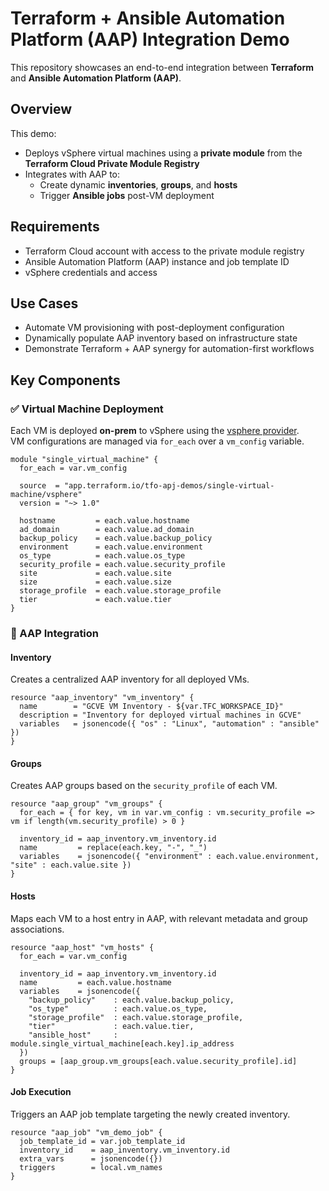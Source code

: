 # Terraform + Ansible Automation Platform (AAP) Integration Demo

This repository showcases an end-to-end integration between **Terraform** and **Ansible Automation Platform (AAP)**.

## Overview

This demo:

- Deploys vSphere virtual machines using a **private module** from the **Terraform Cloud Private Module Registry**
- Integrates with AAP to:
  - Create dynamic **inventories**, **groups**, and **hosts**
  - Trigger **Ansible jobs** post-VM deployment

## Requirements

- Terraform Cloud account with access to the private module registry
- Ansible Automation Platform (AAP) instance and job template ID
- vSphere credentials and access

## Use Cases

- Automate VM provisioning with post-deployment configuration
- Dynamically populate AAP inventory based on infrastructure state
- Demonstrate Terraform + AAP synergy for automation-first workflows


## Key Components

### ✅ Virtual Machine Deployment

Each VM is deployed **on-prem** to vSphere using the [vsphere provider](https://registry.terraform.io/providers/hashicorp/vsphere/latest/docs).  
VM configurations are managed via `for_each` over a `vm_config` variable.

    module "single_virtual_machine" {
      for_each = var.vm_config

      source  = "app.terraform.io/tfo-apj-demos/single-virtual-machine/vsphere"
      version = "~> 1.0"

      hostname         = each.value.hostname
      ad_domain        = each.value.ad_domain
      backup_policy    = each.value.backup_policy
      environment      = each.value.environment
      os_type          = each.value.os_type
      security_profile = each.value.security_profile
      site             = each.value.site
      size             = each.value.size
      storage_profile  = each.value.storage_profile
      tier             = each.value.tier
    }

### 🔄 AAP Integration

#### Inventory

Creates a centralized AAP inventory for all deployed VMs.

    resource "aap_inventory" "vm_inventory" {
      name        = "GCVE VM Inventory - ${var.TFC_WORKSPACE_ID}"
      description = "Inventory for deployed virtual machines in GCVE"
      variables   = jsonencode({ "os" : "Linux", "automation" : "ansible" })
    }

#### Groups

Creates AAP groups based on the `security_profile` of each VM.

    resource "aap_group" "vm_groups" {
      for_each = { for key, vm in var.vm_config : vm.security_profile => vm if length(vm.security_profile) > 0 }

      inventory_id = aap_inventory.vm_inventory.id
      name         = replace(each.key, "-", "_")
      variables    = jsonencode({ "environment" : each.value.environment, "site" : each.value.site })
    }

#### Hosts

Maps each VM to a host entry in AAP, with relevant metadata and group associations.

    resource "aap_host" "vm_hosts" {
      for_each = var.vm_config

      inventory_id = aap_inventory.vm_inventory.id
      name         = each.value.hostname
      variables    = jsonencode({
        "backup_policy"    : each.value.backup_policy,
        "os_type"          : each.value.os_type,
        "storage_profile"  : each.value.storage_profile,
        "tier"             : each.value.tier,
        "ansible_host"     : module.single_virtual_machine[each.key].ip_address
      })
      groups = [aap_group.vm_groups[each.value.security_profile].id]
    }

#### Job Execution

Triggers an AAP job template targeting the newly created inventory.

    resource "aap_job" "vm_demo_job" {
      job_template_id = var.job_template_id
      inventory_id    = aap_inventory.vm_inventory.id
      extra_vars      = jsonencode({})
      triggers        = local.vm_names
    }

